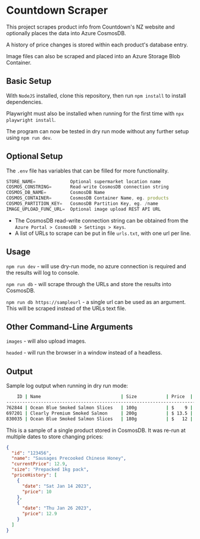 # Countdown Scraper

This project scrapes product info from Countdown's NZ website and optionally places the data into Azure CosmosDB.

A history of price changes is stored within each product's database entry.

Image files can also be scraped and placed into an Azure Storage Blob Container.

## Basic Setup

With `NodeJS` installed, clone this repository, then run `npm install` to install dependencies.

Playwright must also be installed when running for the first time with `npx playwright install`.

The program can now be tested in dry run mode without any further setup using `npm run dev`.

## Optional Setup

The `.env` file has variables that can be filled for more functionality.

```js
STORE_NAME=             Optional supermarket location name
COSMOS_CONSTRING=       Read-write CosmosDB connection string
COSMOS_DB_NAME=         CosmosDB Name
COSMOS_CONTAINER=       CosmosDB Container Name, eg. products
COSMOS_PARTITION_KEY=   CosmosDB Partition Key, eg. /name
IMAGE_UPLOAD_FUNC_URL=  Optional image upload REST API URL
```

- The CosmosDB read-write connection string can be obtained from the `Azure Portal > CosmosDB > Settings > Keys`.
- A list of URLs to scrape can be put in file `urls.txt`, with one url per line.

## Usage

`npm run dev` - will use dry-run mode, no azure connection is required and the results will log to console.

`npm run db` - will scrape through the URLs and store the results into CosmosDB.

`npm run db https://sampleurl` - a single url can be used as an argument. This will be scraped instead of the URLs text file.

## Other Command-Line Arguments

`images` - will also upload images.

`headed` - will run the browser in a window instead of a headless.

## Output

Sample log output when running in dry run mode:

```cmd
    ID | Name                              | Size           | Price  | Unit Price
----------------------------------------------------------------------------------
762844 | Ocean Blue Smoked Salmon Slices   | 100g           | $    9 | $90 /kg
697201 | Clearly Premium Smoked Salmon     | 200g           | $ 13.5 | $67.5 /kg
830035 | Ocean Blue Smoked Salmon Slices   | 180g           | $   12 | $67.7 /kg
```

This is a sample of a single product stored in CosmosDB. It was re-run at multiple dates to store changing prices:

```json
{
  "id": "123456",
  "name": "Sausages Precooked Chinese Honey",
  "currentPrice": 12.9,
  "size": "Prepacked 1kg pack",
  "priceHistory": [
    {
      "date": "Sat Jan 14 2023",
      "price": 10
    },
    {
      "date": "Thu Jan 26 2023",
      "price": 12.9
    }
  ]
}
```
